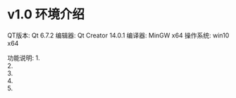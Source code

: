 # v1.0 环境介绍
QT版本: Qt 6.7.2
编辑器: Qt Creator 14.0.1
编译器: MinGW x64
操作系统: win10 x64

功能说明:
1.  
2.  
3.  
4.  
5.  